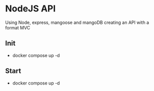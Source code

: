 # NodeJS API
Using Node, express, mangoose and mangoDB creating an API with a format MVC

## Init
- docker compose up -d

## Start
- docker compose up -d
